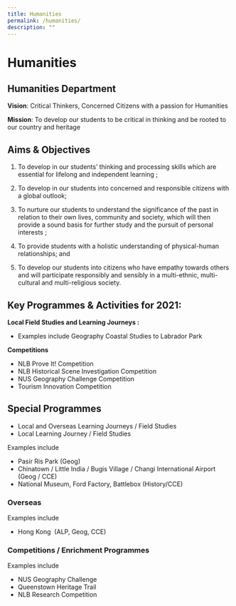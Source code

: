 ```yaml
---
title: Humanities
permalink: /humanities/
description: ""
---
```

Humanities
==========

Humanities Department
---------------------

**Vision**: Critical Thinkers, Concerned Citizens with a passion for Humanities

**Mission**: To develop our students to be critical in thinking and be rooted to our country and heritage

**Aims &amp; Objectives**
---------------------

1.  To develop in our students’ thinking and processing skills which are essential for lifelong and independent learning ;

1.  To develop in our students into concerned and responsible citizens with a global outlook;

1.  To nurture our students to understand the significance of the past in relation to their own lives, community and society, which will then provide a sound basis for further study and the pursuit of personal interests ;

1.  To provide students with a holistic understanding of physical-human relationships; and

1.  To develop our students into citizens who have empathy towards others and will participate responsibly and sensibly in a multi-ethnic, multi-cultural and multi-religious society.

**Key Programmes &amp; Activities for 2021:**
-----------------------------------------

**Local Field Studies and Learning Journeys :**

*   Examples include Geography Coastal Studies to Labrador Park&nbsp;

**Competitions**

*   NLB Prove It! Competition&nbsp;
*   NLB Historical Scene Investigation Competition
*   NUS Geography Challenge Competition&nbsp;
*   Tourism Innovation Competition&nbsp;

**Special Programmes**
----------------------

*   Local and Overseas Learning Journeys / Field Studies
*   Local Learning Journey / Field Studies

Examples include

*   Pasir Ris Park (Geog)
*   Chinatown / Little India / Bugis Village / Changi International Airport (Geog / CCE)
*   National Museum, Ford Factory, Battlebox (History/CCE)

### **Overseas**

Examples include

*   Hong Kong &nbsp;(ALP, Geog, CCE)

### **Competitions / Enrichment Programmes**

Examples include

*   NUS Geography Challenge
*   Queenstown Heritage Trail
*   NLB Research Competition




